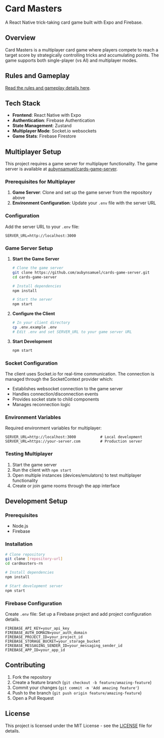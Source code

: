 # Card Masters

A React Native trick-taking card game built with Expo and Firebase.

## Overview

Card Masters is a multiplayer card game where players compete to reach a target score by strategically controlling tricks and accumulating points. The game supports both single-player (vs AI) and multiplayer modes.

<!-- ## Screenshots -->

## Rules and Gameplay

[Read the rules and gameplay details here](Game_Play_Rules.md).

## Tech Stack

- **Frontend**: React Native with Expo
- **Authentication**: Firebase Authentication
- **State Management**: Zustand
- **Multiplayer Mode**: Socket.io websockets
- **Game Stats**: Firebase Firestore

## Multiplayer Setup

This project requires a game server for multiplayer functionality. The game server is available at [aubynsamuel/cards-game-server](https://github.com/aubynsamuel/cards-game-server).

### Prerequisites for Multiplayer

1. **Game Server**: Clone and set up the game server from the repository above
2. **Environment Configuration**: Update your `.env` file with the server URL

### Configuration

Add the server URL to your `.env` file:

```.env
SERVER_URL=http://localhost:3000
```

### Game Server Setup

1. **Start the Game Server**

   ```bash
   # Clone the game server
   git clone https://github.com/aubynsamuel/cards-game-server.git
   cd cards-game-server
   
   # Install dependencies
   npm install
   
   # Start the server
   npm start
   ```

2. **Configure the Client**

   ```bash
   # In your client directory
   cp .env.example .env
   # Edit .env and set SERVER_URL to your game server URL
   ```

3. **Start Development**

   ```bash
   npm start
   ```

### Socket Configuration

The client uses Socket.io for real-time communication. The connection is managed through the SocketContext provider which:

- Establishes websocket connection to the game server
- Handles connection/disconnection events
- Provides socket state to child components
- Manages reconnection logic

### Environment Variables

Required environment variables for multiplayer:

```.env
SERVER_URL=http://localhost:3000           # Local development
SERVER_URL=https://your-server.com         # Production server
```

### Testing Multiplayer

1. Start the game server
2. Run the client with `npm start`
3. Open multiple instances (devices/emulators) to test multiplayer functionality
4. Create or join game rooms through the app interface

## Development Setup

### Prerequisites

- Node.js
- Firebase

### Installation

```bash
# Clone repository
git clone [repository-url]
cd cardmasters-rn

# Install dependencies
npm install

# Start development server
npm start
```

### Firebase Configuration

Create `.env` file:
Set up a Firebase project and add project configuration details.

```.env
FIREBASE_API_KEY=your_api_key
FIREBASE_AUTH_DOMAIN=your_auth_domain
FIREBASE_PROJECT_ID=your_project_id
FIREBASE_STORAGE_BUCKET=your_storage_bucket
FIREBASE_MESSAGING_SENDER_ID=your_messaging_sender_id
FIREBASE_APP_ID=your_app_id
```

## Contributing

1. Fork the repository
2. Create a feature branch (`git checkout -b feature/amazing-feature`)
3. Commit your changes (`git commit -m 'Add amazing feature'`)
4. Push to the branch (`git push origin feature/amazing-feature`)
5. Open a Pull Request

## License

This project is licensed under the MIT License - see the [LICENSE](LICENSE) file for details.
